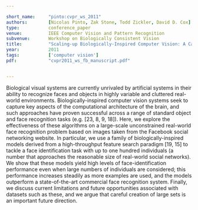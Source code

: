 ```yaml
---

short_name:     "pinto:cvpr_ws_2011"
authors:        [Nicolas Pinto, Zak Stone, Todd Zickler, David D. Cox]
type:           conference_paper
venue:          IEEE Computer Vision and Pattern Recognition
subvenue:       Workshop on Biologically Consistent Vision
title:          "Scaling-up Biologically-Inspired Computer Vision: A Case-Study on Facebook"
year:           2011
tags:           ['computer vision']
pdf:            "cvpr2011_ws_fb_manuscript.pdf"


---
```


Biological visual systems are currently unrivaled by artificial systems in their ability to recognize faces and objects in highly variable and cluttered real-world environments. Biologically-inspired computer vision systems seek to capture key aspects of the computational architecture of the brain, and such approaches have proven successful across a range of standard object and face recognition tasks (e.g. [23, 8, 9, 18]). Here, we explore the effectiveness of these algorithms on a large-scale unconstrained real-world face recognition problem based on images taken from the Facebook social networking website. In particular, we use a family of biologically-inspired models derived from a high-throughput feature search paradigm [19, 15] to tackle a face identification task with up to one hundred individuals (a number that approaches the reasonable size of real-world social networks). We show that these models yield high levels of face-identification performance even when large numbers of individuals are considered; this performance increases steadily as more examples are used, and the models outperform a state-of-the-art commercial face recognition system. Finally, we discuss current limitations and future opportunities associated with datasets such as these, and we argue that careful creation of large sets is an important future direction.